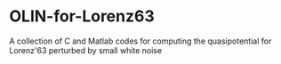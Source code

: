 # OLIN-for-Lorenz63
A collection of C and Matlab codes for computing the quasipotential for Lorenz'63 perturbed by small white noise 
